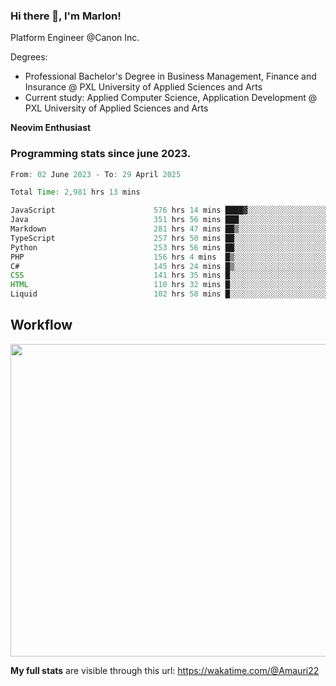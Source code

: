 
### Hi there 👋, I'm Marlon!

Platform Engineer @Canon Inc.

Degrees: 
- Professional Bachelor's Degree in Business Management, Finance and Insurance @ PXL University of Applied Sciences and Arts
- Current study: Applied Computer Science, Application Development @ PXL University of Applied Sciences and Arts

**Neovim Enthusiast**

### Programming stats since june 2023.
<!--START_SECTION:waka-->

```java
From: 02 June 2023 - To: 29 April 2025

Total Time: 2,981 hrs 13 mins

JavaScript                      576 hrs 14 mins ████▓░░░░░░░░░░░░░░░░░░░░   18.90 %
Java                            351 hrs 56 mins ███░░░░░░░░░░░░░░░░░░░░░░   11.54 %
Markdown                        281 hrs 47 mins ██▒░░░░░░░░░░░░░░░░░░░░░░   09.24 %
TypeScript                      257 hrs 50 mins ██░░░░░░░░░░░░░░░░░░░░░░░   08.45 %
Python                          253 hrs 56 mins ██░░░░░░░░░░░░░░░░░░░░░░░   08.33 %
PHP                             156 hrs 4 mins  █▒░░░░░░░░░░░░░░░░░░░░░░░   05.12 %
C#                              145 hrs 24 mins █▒░░░░░░░░░░░░░░░░░░░░░░░   04.77 %
CSS                             141 hrs 35 mins █░░░░░░░░░░░░░░░░░░░░░░░░   04.64 %
HTML                            110 hrs 32 mins █░░░░░░░░░░░░░░░░░░░░░░░░   03.62 %
Liquid                          102 hrs 58 mins █░░░░░░░░░░░░░░░░░░░░░░░░   03.38 %
```

<!--END_SECTION:waka-->

## Workflow
<a href="https://wakatime.com"><img width="750" height="500" src="https://wakatime.com/share/@Amauri22/c9755ad7-b574-44e4-a9ee-ddb3582724ea.png" /></a>

**My full stats** are visible through this url: https://wakatime.com/@Amauri22
